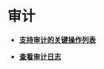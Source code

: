 # 审计<a name="nat_cts_0000"></a>

-   **[支持审计的关键操作列表](DNAT规则管理-私网NAT网关-59.md)**  

-   **[查看审计日志](DNAT规则管理-私网NAT网关-60.md)**  


